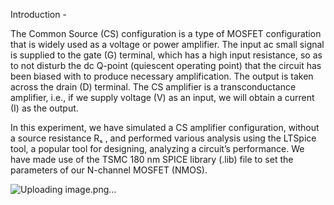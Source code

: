 Introduction - 

The Common Source (CS) configuration is a type of MOSFET configuration that is widely used as a voltage or power amplifier. The input ac small signal is supplied to the gate (G) terminal, which has a high input resistance, so as to not disturb the dc Q-point (quiescent operating point) that the circuit has been biased with to produce necessary amplification. The output is taken across the drain (D) terminal. The CS amplifier is a transconductance amplifier, i.e., if we supply voltage (V) as an input, we will obtain a current (I) as the output.

In this experiment, we have simulated a CS amplifier configuration, without a source resistance Rₛ , and performed various analysis using the LTSpice tool, a popular tool for designing, analyzing a circuit’s performance. We have made use of the TSMC 180 nm SPICE library (.lib) file to set the parameters of our N-channel MOSFET (NMOS).

![Uploading image.png…]()
